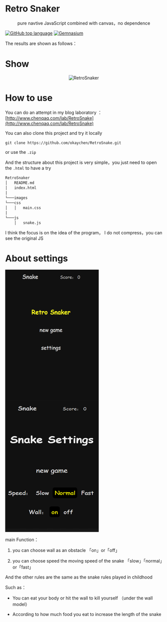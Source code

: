 # Retro Snaker

<p align="center">pure navtive JavaScript combined with canvas，no dependence</p>

[![GitHub top language](https://img.shields.io/github/languages/top/badges/shields.svg?style=plastic)]()
[![Gemnasium](https://img.shields.io/gemnasium/mathiasbynens/he.svg?style=plastic)]()

The results are shown as follows：
# Show
<p align="center"><img src="images/RetroSnaker.gif" width="650" alt="RetroSnaker" /></p> 

# How to use

You can do an attempt in my blog laboratory ：[http://www.chenqaq.com/lab/RetroSnake](http://www.chenqaq.com/lab/RetroSnake)

You can also clone this project and try it locally 

```
git clone https://github.com/okaychen/RetroSnake.git
```

or use the `.zip`

And the structure about this project is very simple，you just need to open the `.html` to have a try

```
RetroSnaker
│   README.md 
│   index.html
|
└───images 
└───css
│   │   main.css
|
└───js
    │   snake.js
```

I think the focus is on the idea of the program， I do not compress，you can see the original JS

# About settings

<img align="center" src="images/main.png" height="420px" width="300px">
<img align="center" src="images/settings.png" height="420px" width="300px">

main Function：

1. you can choose wall as an obstacle 「on」or「off」

2. you can choose speed the moving speed of the snake 「slow」「normal」or「fast」

And the other rules are the same as the snake rules played in childhood 

Such as：

- You can eat your body or hit the wall to kill yourself （under the wall model）

- According to how much food you eat to increase the length of the snake

